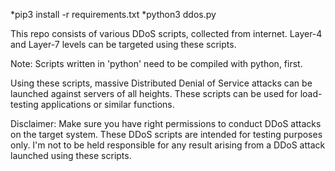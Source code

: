 *pip3 install -r requirements.txt
*python3 ddos.py


This repo consists of various DDoS scripts, collected from internet. Layer-4 and Layer-7 levels can be targeted using these scripts.

Note: Scripts written in 'python' need to be compiled with python, first.

Using these scripts, massive Distributed Denial of Service attacks can be launched against servers of all heights. These scripts can be used for load-testing applications or similar functions.

Disclaimer: Make sure you have right permissions to conduct DDoS attacks on the target system. These DDoS scripts are intended for testing purposes only. I'm not to be held responsible for any result arising from a DDoS attack launched using these scripts.
